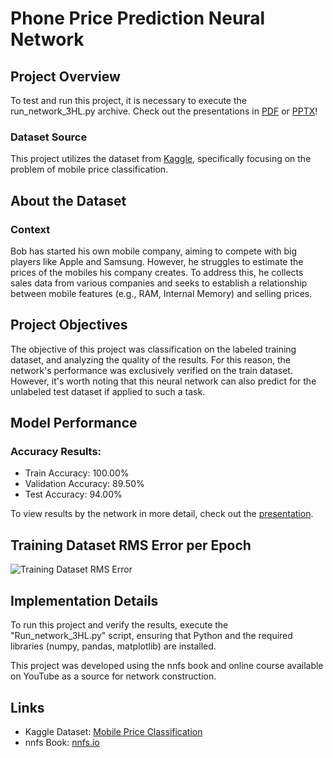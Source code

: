 # Phone Price Prediction Neural Network

## Project Overview

To test and run this project, it is necessary to execute the run_network_3HL.py archive.
Check out the presentations in [PDF](https://github.com/TeuPremium/Phone_Price_Prediction/blob/main/Presentation.pdf) or [PPTX](https://github.com/TeuPremium/Phone_Price_Prediction/blob/main/Projec%20Presentation.pptx)!

### Dataset Source
This project utilizes the dataset from [Kaggle](https://www.kaggle.com/datasets/iabhishekofficial/mobile-price-classification), specifically focusing on the problem of mobile price classification.

## About the Dataset
### Context
Bob has started his own mobile company, aiming to compete with big players like Apple and Samsung. However, he struggles to estimate the prices of the mobiles his company creates. To address this, he collects sales data from various companies and seeks to establish a relationship between mobile features (e.g., RAM, Internal Memory) and selling prices.

## Project Objectives
The objective of this project was classification on the labeled training dataset, and analyzing the quality of the results. For this reason, the network's performance was exclusively verified on the train dataset. However, it's worth noting that this neural network can also predict for the unlabeled test dataset if applied to such a task.

## Model Performance
### Accuracy Results:
- Train Accuracy: 100.00%
- Validation Accuracy: 89.50%
- Test Accuracy: 94.00%

To view results by the network in more detail, check out the [presentation](https://github.com/TeuPremium/Phone_Price_Prediction/blob/main/Presentation.pdf).

## Training Dataset RMS Error per Epoch
![Training Dataset RMS Error](https://github.com/TeuPremium/Phone_Price_Prediction/assets/50275359/3435effe-c729-4475-848b-c1981feaca4e)

## Implementation Details
To run this project and verify the results, execute the "Run_network_3HL.py" script, ensuring that Python and the required libraries (numpy, pandas, matplotlib) are installed.

This project was developed using the nnfs book and online course available on YouTube as a source for network construction.

## Links
- Kaggle Dataset: [Mobile Price Classification](https://www.kaggle.com/datasets/iabhishekofficial/mobile-price-classification)
- nnfs Book: [nnfs.io](https://nnfs.io/)
